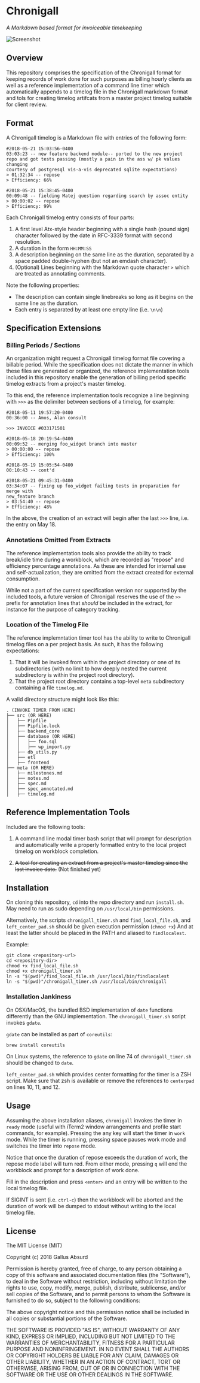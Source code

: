 # Chronigall
*A Markdown based format for invoiceable timekeeping*


![Screenshot](/screenshots/screenshot.png)

## Overview

This repository comprises the specification of the Chronigall format for
keeping records of work done for such purposes as billing hourly clients as
well as a reference implementation of a command line timer which automatically
appends to a timelog file in the Chronigall markdown format and tols for
creating timelog artifcats from a master project timelog suitable for client
review.



## Format

A Chronigall timelog is a Markdown file with entries of the following form:

```
#2018-05-21 15:03:56-0400
03:03:23 -- new feature backend module-- ported to the new project
repo and got tests passing (mostly a pain in the ass w/ pk values changing
courtesy of postgresql vis-a-vis deprecated sqlite expectations)
> 01:32:34 -- repose
> Efficiency: 66%

#2018-05-21 15:38:45-0400
00:09:48 -- fielding Matej question regarding search by assoc entity
> 00:00:02 -- repose
> Efficiency: 99%

```

Each Chronigall timelog entry consists of four parts:

1. A first level Atx-style header beginning with a single hash (pound sign)
   character followed by the date in RFC-3339 format with second resolution.
2. A duration in the form `HH:MM:SS`
3. A description beginning on the same line as the duration, separated by a
   space padded double-hyphen (but not an emdash character).
4. (Optional) Lines beginning with the Markdown quote character `>` which are
   treated as annotating comments.

Note the following properties:

* The description can contain single linebreaks so long as it begins on the
  same line as the duration.
* Each entry is separated by at least one empty line (i.e. `\n\n`)



## Specification Extensions

### Billing Periods / Sections

An organization might request a Chronigall timelog format file covering a
billable period. While the specification does not dictate the manner in which
these files are generated or organized, the reference implementation tools
included in this repository enable the generation of billing period specific
timelog extracts from a project's master timelog.

To this end, the reference implementation tools recognize a line beginning with
`>>>` as the delimiter between sections of a timelog, for example:

```
#2018-05-11 19:57:20-0400
00:36:00 -- Amos, Alan consult

>>> INVOICE #033171501

#2018-05-18 20:19:54-0400
00:09:52 -- merging foo_widget branch into master
> 00:00:00 -- repose
> Efficiency: 100%

#2018-05-19 15:05:54-0400
00:10:43 -- cont'd

#2018-05-21 09:45:31-0400
03:34:07 -- fixing up foo_widget failing tests in preparation for merge with
new_feature branch
> 03:54:40 -- repose
> Efficiency: 48%

```

In the above, the creation of an extract will begin after the last `>>>` line,
i.e. the entry on May 18.


### Annotations Omitted From Extracts

The reference implementation tools also provide the ability to track break/idle
time during a workblock, which are recorded as "repose" and efficiency
percentage annotations. As these are intended for internal use and
self-actualization, they are omitted from the extract created for external
consumption.

While not a part of the current specification version nor supported by the
included tools, a future version of Chronigall reserves the use of the `>>`
prefix for annotation lines that *should* be included in the extract, for
instance for the purpose of category tracking.


### Location of the Timelog File

The reference implemntation timer tool has the ability to write to Chronigall
timelog files on a per project basis. As such, it has the following
expectations:

1. That it will be invoked from within the project directory or one of its
   subdirectories (with no limit to how deeply nested the current subdirectory
   is within the project root directory).
2. That the project root directory contains a top-level `meta` subdirectory
   containing a file `timelog.md`.

A valid directory structure might look like this:

```
. (INVOKE TIMER FROM HERE)
├── src (OR HERE)
│   ├── Pipfile
│   ├── Pipfile.lock
│   ├── backend_core
│   ├── database (OR HERE)
│   │   ├── foo.sql
│   │   ├── wp_import.py
│   ├── db_utils.py
│   ├── etl
│   ├── frontend
├── meta (OR HERE)
│   ├── milestones.md
│   ├── notes.md
│   ├── spec.md
│   ├── spec_annotated.md
│   ├── timelog.md

```



## Reference Implementation Tools

Included are the following tools:

1. A command line modal timer bash script that will prompt for description and
   automatically write a properly formatted entry to the local project timelog
   on workblock completion.

3. ~~A tool for creating an extract from a project's master timelog since the
   last invoice date.~~ (Not finished yet)


## Installation

On cloning this repository, `cd` into the repo directory and run `install.sh`.
May need to run as sudo depending on `/usr/local/bin` permissions.

Alternatively, the scripts `chronigall_timer.sh` and
`find_local_file.sh`, and `left_center_pad.sh` should be given execution
permission (`chmod +x`) And at least the latter should be placed in the PATH
and aliased to `findlocalest`.

Example:

```
git clone <repository-url>
cd <repository-dir>
chmod +x find_local_file.sh
chmod +x chronigall_timer.sh
ln -s "$(pwd)"/find_local_file.sh /usr/local/bin/findlocalest
ln -s "$(pwd)"/chronigall_timer.sh /usr/local/bin/chronigall

```

### Installation Jankiness

On OSX/MacOS, the bundled BSD implementation of `date` functions differently
than the GNU implementation. The `chronigall_timer.sh` script invokes `gdate`.

`gdate` can be installed as part of `coreutils`:

`brew install coreutils`

On Linux systems, the reference to `gdate` on line 74 of `chronigall_timer.sh`
should be changed to `date`.

`left_center_pad.sh` which provides center formatting for the timer is a ZSH
script. Make sure that zsh is available or remove the references to `centerpad`
on lines 10, 11, and 12.



## Usage

Assuming the above installation aliases, `chronigall` invokes the timer in
`ready` mode (useful with iTerm2 window arrangements and profile start
commands, for example). Pressing the any key will start the timer in `work`
mode. While the timer is running, pressing space pauses work mode and switches
the timer into `repose` mode.

Notice that once the duration of repose exceeds the duration of work, the
repose mode label will turn red. From either mode, pressing `q` will end the
workblock and prompt for a description of work done.

Fill in the description and press `<enter>` and an entry will be written to
the local timelog file.

If SIGINT is sent (i.e. `ctrl-c`) then the workblock will be aborted and the
duration of work will be dumped to stdout without writing to the local timelog
file.



## License

The MIT License (MIT)

Copyright (c) 2018 Gallus Absurd

Permission is hereby granted, free of charge, to any person obtaining a copy of
this software and associated documentation files (the "Software"), to deal in
the Software without restriction, including without limitation the rights to
use, copy, modify, merge, publish, distribute, sublicense, and/or sell copies
of the Software, and to permit persons to whom the Software is furnished to do
so, subject to the following conditions:

The above copyright notice and this permission notice shall be included in all
copies or substantial portions of the Software.

THE SOFTWARE IS PROVIDED "AS IS", WITHOUT WARRANTY OF ANY KIND, EXPRESS OR
IMPLIED, INCLUDING BUT NOT LIMITED TO THE WARRANTIES OF MERCHANTABILITY,
FITNESS FOR A PARTICULAR PURPOSE AND NONINFRINGEMENT. IN NO EVENT SHALL THE
AUTHORS OR COPYRIGHT HOLDERS BE LIABLE FOR ANY CLAIM, DAMAGES OR OTHER
LIABILITY, WHETHER IN AN ACTION OF CONTRACT, TORT OR OTHERWISE, ARISING FROM,
OUT OF OR IN CONNECTION WITH THE SOFTWARE OR THE USE OR OTHER DEALINGS IN THE
SOFTWARE.
